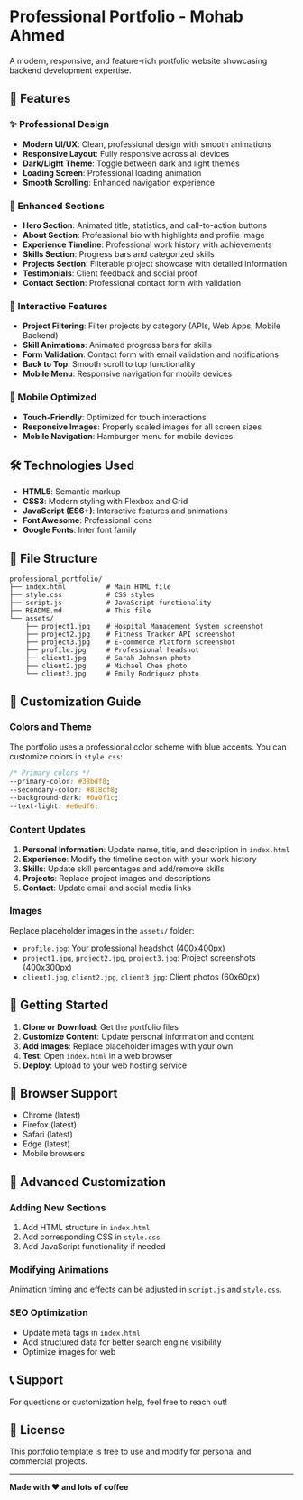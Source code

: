 # Professional Portfolio - Mohab Ahmed

A modern, responsive, and feature-rich portfolio website showcasing backend development expertise.

## 🚀 Features

### ✨ Professional Design
- **Modern UI/UX**: Clean, professional design with smooth animations
- **Responsive Layout**: Fully responsive across all devices
- **Dark/Light Theme**: Toggle between dark and light themes
- **Loading Screen**: Professional loading animation
- **Smooth Scrolling**: Enhanced navigation experience

### 🎯 Enhanced Sections
- **Hero Section**: Animated title, statistics, and call-to-action buttons
- **About Section**: Professional bio with highlights and profile image
- **Experience Timeline**: Professional work history with achievements
- **Skills Section**: Progress bars and categorized skills
- **Projects Section**: Filterable project showcase with detailed information
- **Testimonials**: Client feedback and social proof
- **Contact Section**: Professional contact form with validation

### 🔧 Interactive Features
- **Project Filtering**: Filter projects by category (APIs, Web Apps, Mobile Backend)
- **Skill Animations**: Animated progress bars for skills
- **Form Validation**: Contact form with email validation and notifications
- **Back to Top**: Smooth scroll to top functionality
- **Mobile Menu**: Responsive navigation for mobile devices

### 📱 Mobile Optimized
- **Touch-Friendly**: Optimized for touch interactions
- **Responsive Images**: Properly scaled images for all screen sizes
- **Mobile Navigation**: Hamburger menu for mobile devices

## 🛠️ Technologies Used

- **HTML5**: Semantic markup
- **CSS3**: Modern styling with Flexbox and Grid
- **JavaScript (ES6+)**: Interactive features and animations
- **Font Awesome**: Professional icons
- **Google Fonts**: Inter font family

## 📁 File Structure

```
professional_portfolio/
├── index.html          # Main HTML file
├── style.css           # CSS styles
├── script.js           # JavaScript functionality
├── README.md           # This file
└── assets/
    ├── project1.jpg    # Hospital Management System screenshot
    ├── project2.jpg    # Fitness Tracker API screenshot
    ├── project3.jpg    # E-commerce Platform screenshot
    ├── profile.jpg     # Professional headshot
    ├── client1.jpg     # Sarah Johnson photo
    ├── client2.jpg     # Michael Chen photo
    └── client3.jpg     # Emily Rodriguez photo
```

## 🎨 Customization Guide

### Colors and Theme
The portfolio uses a professional color scheme with blue accents. You can customize colors in `style.css`:

```css
/* Primary colors */
--primary-color: #38bdf8;
--secondary-color: #818cf8;
--background-dark: #0a0f1c;
--text-light: #e6edf6;
```

### Content Updates
1. **Personal Information**: Update name, title, and description in `index.html`
2. **Experience**: Modify the timeline section with your work history
3. **Skills**: Update skill percentages and add/remove skills
4. **Projects**: Replace project images and descriptions
5. **Contact**: Update email and social media links

### Images
Replace placeholder images in the `assets/` folder:
- `profile.jpg`: Your professional headshot (400x400px)
- `project1.jpg`, `project2.jpg`, `project3.jpg`: Project screenshots (400x300px)
- `client1.jpg`, `client2.jpg`, `client3.jpg`: Client photos (60x60px)

## 🚀 Getting Started

1. **Clone or Download**: Get the portfolio files
2. **Customize Content**: Update personal information and content
3. **Add Images**: Replace placeholder images with your own
4. **Test**: Open `index.html` in a web browser
5. **Deploy**: Upload to your web hosting service

## 📱 Browser Support

- Chrome (latest)
- Firefox (latest)
- Safari (latest)
- Edge (latest)
- Mobile browsers

## 🔧 Advanced Customization

### Adding New Sections
1. Add HTML structure in `index.html`
2. Add corresponding CSS in `style.css`
3. Add JavaScript functionality if needed

### Modifying Animations
Animation timing and effects can be adjusted in `script.js` and `style.css`.

### SEO Optimization
- Update meta tags in `index.html`
- Add structured data for better search engine visibility
- Optimize images for web

## 📞 Support

For questions or customization help, feel free to reach out!

## 📄 License

This portfolio template is free to use and modify for personal and commercial projects.

---

**Made with ❤️ and lots of coffee**








